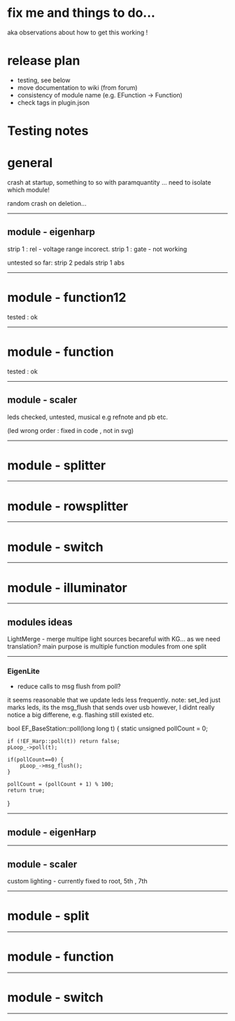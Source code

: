 # fix me and things to do...
aka observations about how to get this working ! 

# release plan

- testing, see below
- move documentation to wiki (from forum)
- consistency of module name (e.g. EFunction -> Function)
- check tags in plugin.json


# Testing notes

# general 

crash at startup, something to so with paramquantity
... need to isolate which module!

random crash on deletion... 



-----------------------------------------------------
## module - eigenharp 

strip 1 : rel - voltage range incorect.
strip 1 : gate - not working

untested so far: 
strip 2
pedals 
strip 1 abs

-----------------------------------------------------
# module - function12 

tested : ok

-----------------------------------------------------
# module - function 

tested : ok


-----------------------------------------------------
## module - scaler 

leds checked, 
untested, musical e.g refnote and pb etc.

(led wrong order : fixed in code , not in svg)

-----------------------------------------------------
# module - splitter 

-----------------------------------------------------
# module - rowsplitter 


-----------------------------------------------------
# module - switch 

-----------------------------------------------------
# module - illuminator 




-----------------------------------------------------

## modules ideas
LightMerge - merge multipe light sources 
becareful with KG... as we need translation?
main purpose is multiple function modules from one split


-----------------------------------------------------




### EigenLite
- reduce calls to msg flush from poll? 

it seems reasonable that we update leds less frequently.
note: set_led just marks leds, its the msg_flush that sends over usb
however, I didnt really notice a big differene, e.g. flashing still existed etc.

bool EF_BaseStation::poll(long long t)
{
    static unsigned pollCount = 0;

    if (!EF_Harp::poll(t)) return false;
    pLoop_->poll(t);

    if(pollCount==0) {
        pLoop_->msg_flush();
    }

    pollCount = (pollCount + 1) % 100;
    return true;
}



-----------------------------------------------------
## module - eigenHarp 


-----------------------------------------------------
## module - scaler 

custom lighting - currently fixed to root, 5th , 7th


-----------------------------------------------------


# module - split 


-----------------------------------------------------

# module - function 


-----------------------------------------------------

# module - switch 

-----------------------------------------------------
